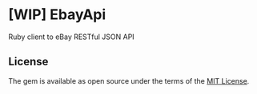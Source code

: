 # [WIP] EbayApi

Ruby client to eBay RESTful JSON API

## License

The gem is available as open source under the terms of the [MIT License](http://opensource.org/licenses/MIT).

